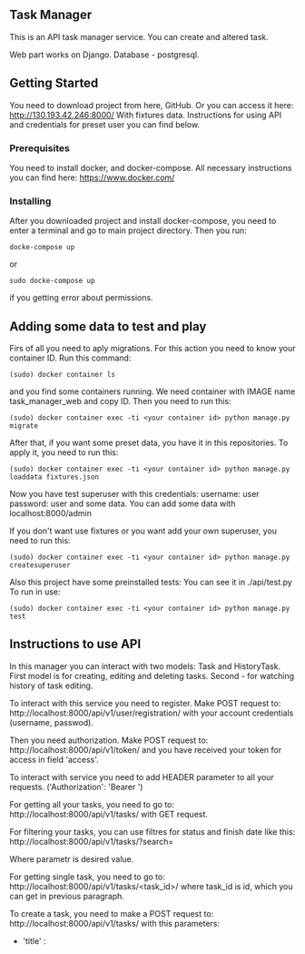 ## Task Manager

This is an API task manager service. You can create and altered task.

Web part works on Django. Database - postgresql.

## Getting Started

You need to download project from here, GitHub. 
Or you can access it here: http://130.193.42.246:8000/
With fixtures data. Instructions for using API and credentials for preset user you can find below.

### Prerequisites

You need to install docker, and docker-compose. All necessary instructions you can find here:
https://www.docker.com/

### Installing

After you downloaded project and install docker-compose, you need to enter a terminal and go 
to main project directory. Then you run:
```
docke-compose up
```
or
```
sudo docke-compose up
```
if you getting error about permissions.

## Adding some data to test and play

Firs of all you need to aply migrations. For this action you need to know your container ID.
Run this command:
```
(sudo) docker container ls
```
and you find some containers running. We need container with IMAGE name task_manager_web and copy ID.
Then you need to run this:
```
(sudo) docker container exec -ti <your container id> python manage.py migrate
```
After that, if you want some preset data, you have it in this repositories. To apply it, you need to run this:
```
(sudo) docker container exec -ti <your container id> python manage.py loaddata fixtures.json
```
Now you have test superuser with this credentials: 
  username: user 
  password: user
and some data.
You can add some data with localhost:8000/admin

If you don't want use fixtures or you want add your own superuser, you need to run this:
```
(sudo) docker container exec -ti <your container id> python manage.py createsuperuser
```

Also this project have some preinstalled tests:
You can see it in ./api/test.py
To run in use:
```
(sudo) docker container exec -ti <your container id> python manage.py test
```



## Instructions to use API

In this manager you can interact with two models: Task and HistoryTask. 
First model is for creating, editing and deleting tasks. Second - for watching history of task editing.

To interact with this service you need to register. 
Make POST request to: http://localhost:8000/api/v1/user/registration/ with your account credentials (username, passwod).

Then you need authorization. Make POST request to: http://localhost:8000/api/v1/token/ and you have received your token for access in field 'access'. 

To interact with service you need to add HEADER parameter to all your requests. ('Authorization': 'Bearer ')

For getting all your tasks, you need to go to: http://localhost:8000/api/v1/tasks/ with GET request.

For filtering your tasks, you can use filtres for status and finish date like this: http://localhost:8000/api/v1/tasks/?search=<paramets>
 
Where parametr is desired value.

For getting single task, you need to go to: http://localhost:8000/api/v1/tasks/<task_id>/ where task_id is id, which you can get in previous paragraph.

To create a task, you need to make a POST request to: http://localhost:8000/api/v1/tasks/ with this parameters: 
* 'title' : <title of your task> 
* 'description': <description of your task>
* 'status':<one of this: New, Planned, In work, Done. Default: New> 
* 'finish_date':<optional parameter for planned completion date>
  
To editing a task, you need to make a PATCH request to: http://localhost:8000/api/v1/tasks/<task_id>/ where task_id is id of task wich you wanna edit.
  
To deleting a task, you need to make a DELETE request to: http://localhost:8000/api/v1/tasks/<task_id>/ where task_id is id of task wich you wanna delete.

To access a history of a task, you need to know ID of this task, then you need to make GET request to: http://localhost:8000/api/v1/history/<task_id>/ 

To history you can only make GET request. You can't altered history.

Good luck and have fun with this services.


## Authors

* **Pavel Chuykin** - *Initial work* - (https://github.com/p1chkn)
* job offers: p7chkn@yandex.ru

## Acknowledgments

* Hat tip to anyone who's code was used
* Inspiration
* etc
